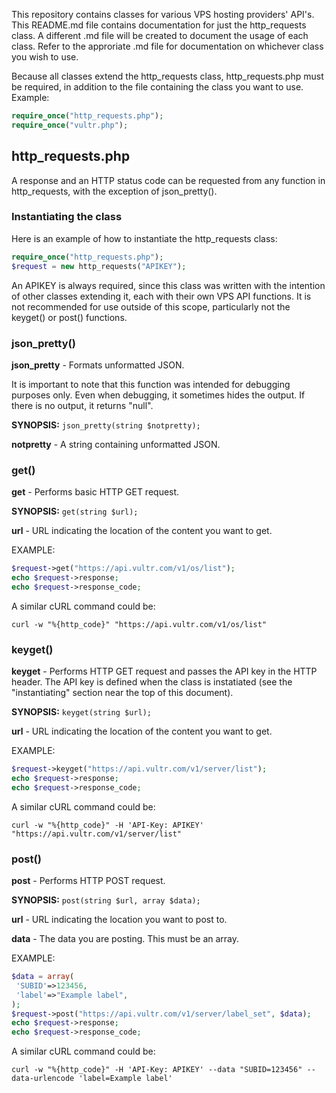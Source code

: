 This repository contains classes for various VPS hosting providers' API's. This README.md file contains documentation for just the http_requests class. A different .md file will be created to document the usage of each class. Refer to the approriate .md file for documentation on whichever class you wish to use.

Because all classes extend the http_requests class, http_requests.php must be required, in addition to the file containing the class you want to use. Example:

```php
require_once("http_requests.php");
require_once("vultr.php");
```

## http_requests.php

A response and an HTTP status code can be requested from any function in http_requests, with the exception of json_pretty().

### Instantiating the class

Here is an example of how to instantiate the http_requests class:

```php
require_once("http_requests.php");
$request = new http_requests("APIKEY");
```
An APIKEY is always required, since this class was written with the intention of other classes extending it, each with their own VPS API functions. It is not recommended for use outside of this scope, particularly not the keyget() or post() functions. 

### json_pretty()

**json_pretty** - Formats unformatted JSON.

It is important to note that this function was intended for debugging purposes only. Even when debugging, it sometimes hides the output. If there is no output, it returns "null".

**SYNOPSIS:** `json_pretty(string $notpretty);`

**notpretty** - A string containing unformatted JSON.

### get()

**get** - Performs basic HTTP GET request. 

**SYNOPSIS:** `get(string $url);`

**url** - URL indicating the location of the content you want to get.

EXAMPLE:

```php
$request->get("https://api.vultr.com/v1/os/list");
echo $request->response;
echo $request->response_code;
```

A similar cURL command could be:

```shell
curl -w "%{http_code}" "https://api.vultr.com/v1/os/list"
```

### keyget()

**keyget** - Performs HTTP GET request and passes the API key in the HTTP header. The API key is defined when the class is instatiated (see the "instantiating" section near the top of this document).

**SYNOPSIS:** `keyget(string $url);`

**url** - URL indicating the location of the content you want to get.

EXAMPLE:
```php
$request->keyget("https://api.vultr.com/v1/server/list");
echo $request->response;
echo $request->response_code;
```

A similar cURL command could be:

```shell
curl -w "%{http_code}" -H 'API-Key: APIKEY' "https://api.vultr.com/v1/server/list"
```

### post()

**post** - Performs HTTP POST request. 

**SYNOPSIS:** `post(string $url, array $data);`

**url** - URL indicating the location you want to post to.

**data** - The data you are posting. This must be an array.

EXAMPLE:
```php
$data = array(
 'SUBID'=>123456,
 'label'=>"Example label",
);
$request->post("https://api.vultr.com/v1/server/label_set", $data);
echo $request->response;
echo $request->response_code;
```

A similar cURL command could be:

```shell
curl -w "%{http_code}" -H 'API-Key: APIKEY' --data "SUBID=123456" --data-urlencode 'label=Example label'
```
